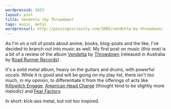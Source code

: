 ```yaml
---
wordpressid: 1623
layout: post
title: Vendetta (by Throwdown)
tags: music, metal
wordpressurl: http://passingcuriosity.com/2005/vendetta-by-throwdown/
---
```


As I'm on a roll of posts about anime, books, blog-posts and the like, I've
decided to branch out into music as well. My first post on music (this one) is
a bit of a review of the album [Vendetta][1] by [Throwdown][2] (released in
Australia by [Road Runner Records][3]).

It's a solid metal album, heavy on the guitars and drums, with powerful vocals.
While it is good and will be going on my play list, there isn't *too* much, in
my opinion, to differentiate it from the offerings of acts like [Killswitch
Engage][4], [American Head Charge][5] (thought tend to be slightly more
melodic) and [Fear Factory][6].

In short: kick-ass metal, but not *too* inspired.

[1]: http://www.trustkill.com/webstore/music.php?id=725
[2]: http://www.roadrunnerrecords.com.au/artists/Throwdown/
[3]: http://www.roadrunnerrecords.com.au/
[4]: http://www.killswitchengage.com/
[5]: http://www.headcharge.com/
[6]: http://www.fearfactory.com/
